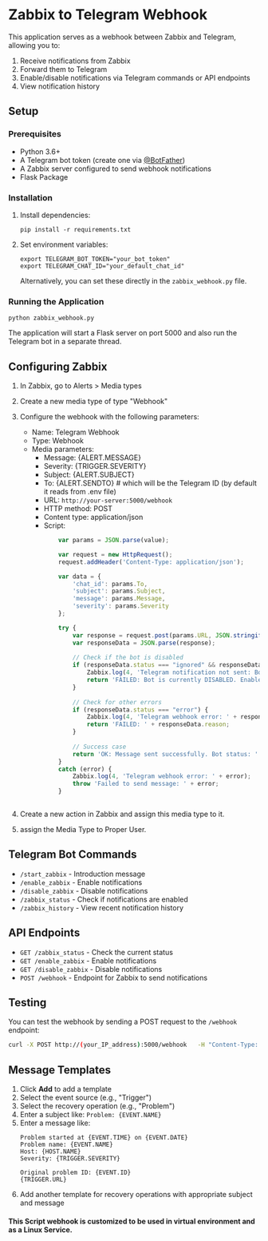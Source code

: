# Zabbix to Telegram Webhook

This application serves as a webhook between Zabbix and Telegram, allowing you to:

1. Receive notifications from Zabbix
2. Forward them to Telegram
3. Enable/disable notifications via Telegram commands or API endpoints
4. View notification history

## Setup

### Prerequisites

- Python 3.6+
- A Telegram bot token (create one via [@BotFather](https://t.me/botfather))
- A Zabbix server configured to send webhook notifications
- Flask Package

### Installation

1. Install dependencies:
   ```
   pip install -r requirements.txt
   ```
2. Set environment variables:
   ```
   export TELEGRAM_BOT_TOKEN="your_bot_token"
   export TELEGRAM_CHAT_ID="your_default_chat_id"
   ```
   
   Alternatively, you can set these directly in the `zabbix_webhook.py` file.

### Running the Application

```
python zabbix_webhook.py
```

The application will start a Flask server on port 5000 and also run the Telegram bot in a separate thread.

## Configuring Zabbix

1. In Zabbix, go to Alerts > Media types
2. Create a new media type of type "Webhook"
3. Configure the webhook with the following parameters:
   - Name: Telegram Webhook
   - Type: Webhook
   - Media parameters:
     - Message: {ALERT.MESSAGE}
     - Severity: {TRIGGER.SEVERITY}
     - Subject: {ALERT.SUBJECT}
     - To: {ALERT.SENDTO} # which will be the Telegram ID (by default it reads from .env file)
     - URL: `http://your-server:5000/webhook`
     - HTTP method: POST
     - Content type: application/json
     - Script:
        ```javascript
            var params = JSON.parse(value);

            var request = new HttpRequest();
            request.addHeader('Content-Type: application/json');

            var data = {
                'chat_id': params.To,
                'subject': params.Subject,
                'message': params.Message,
                'severity': params.Severity
            };

            try {
                var response = request.post(params.URL, JSON.stringify(data));
                var responseData = JSON.parse(response);
                
                // Check if the bot is disabled
                if (responseData.status === "ignored" && responseData.reason === "notifications disabled") {
                    Zabbix.log(4, 'Telegram notification not sent: Bot is currently DISABLED');
                    return 'FAILED: Bot is currently DISABLED. Enable notifications to receive alerts.';
                }
                
                // Check for other errors
                if (responseData.status === "error") {
                    Zabbix.log(4, 'Telegram webhook error: ' + responseData.reason);
                    return 'FAILED: ' + responseData.reason;
                }
                
                // Success case
                return 'OK: Message sent successfully. Bot status: ' + (responseData.bot_status || 'ENABLED');
            }
            catch (error) {
                Zabbix.log(4, 'Telegram webhook error: ' + error);
                throw 'Failed to send message: ' + error;
            }
            
        ```

4. Create a new action in Zabbix and assign this media type to it.
5. assign the Media Type to Proper User.


## Telegram Bot Commands

- `/start_zabbix` - Introduction message
- `/enable_zabbix` - Enable notifications
- `/disable_zabbix` - Disable notifications
- `/zabbix_status` - Check if notifications are enabled
- `/zabbix_history` - View recent notification history

## API Endpoints

- `GET /zabbix_status` - Check the current status
- `GET /enable_zabbix` - Enable notifications
- `GET /disable_zabbix` - Disable notifications
- `POST /webhook` - Endpoint for Zabbix to send notifications

## Testing

You can test the webhook by sending a POST request to the `/webhook` endpoint:

```bash
curl -X POST http://(your_IP_address):5000/webhook   -H "Content-Type: application/json"   -d '{"subject":"Test Alert", "message":"This is a test message", "severity":"High", "chat_id":"Telegram_Chat_ID"}'
``` 

## Message Templates

1. Click **Add** to add a template
2. Select the event source (e.g., "Trigger")
3. Select the recovery operation (e.g., "Problem")
4. Enter a subject like: `Problem: {EVENT.NAME}`
5. Enter a message like:
   ```
   Problem started at {EVENT.TIME} on {EVENT.DATE}
   Problem name: {EVENT.NAME}
   Host: {HOST.NAME}
   Severity: {TRIGGER.SEVERITY}
   
   Original problem ID: {EVENT.ID}
   {TRIGGER.URL}
   ```
6. Add another template for recovery operations with appropriate subject and message 

#### This Script webhook is customized to be used in virtual environment and as a Linux Service.

